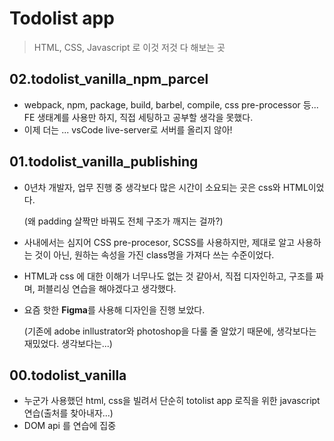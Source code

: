 # **Todolist app**

> HTML, CSS, Javascript 로 이것 저것 다 해보는 곳



## **02.todolist_vanilla_npm_parcel**

- webpack, npm, package, build, barbel, compile, css pre-processor 등...  FE 생태계를 사용만 하지, 직접 세팅하고 공부할 생각을 못했다.
- 이제 더는 ... vsCode live-server로 서버를 올리지 않아!

## **01.todolist_vanilla_publishing**

- 0년차 개발자, 업무 진행 중 생각보다 많은 시간이 소요되는 곳은 css와  HTML이었다.

  (왜 padding 살짝만 바꿔도 전체 구조가 깨지는 걸까?)

- 사내에서는 심지어 CSS pre-procesor, SCSS를 사용하지만, 제대로 알고 사용하는 것이 아닌, 원하는 속성을 가진 class명을 가져다 쓰는 수준이었다.

- HTML과 css 에 대한 이해가 너무나도 없는 것 같아서, 직접 디자인하고, 구조를 짜며, 퍼블리싱 연습을 해야겠다고 생각했다.

- 요즘 핫한 **Figma**를 사용해 디자인을 진행 보았다.

  (기존에 adobe inllustrator와 photoshop을 다룰 줄 알았기 때문에, 생각보다는 재밌었다. 생각보다는...)

  

## **00.todolist_vanilla**

- 누군가 사용했던 html, css을 빌려서 단순히 totolist app 로직을 위한 javascript 연습(출처를 찾아내자...)
- DOM api 를 연습에 집중